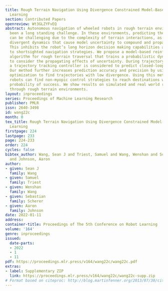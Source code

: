 ```yaml
---
title: Rough Terrain Navigation Using Divergence Constrained Model-Based Reinforcement
  Learning
section: Contributed Papers
openreview: Wt3GLZYFvEQ
abstract: Autonomous navigation of wheeled robots in rough terrain environments has
  been a long standing challenge. In these environments, predicting the robot’s trajectory
  can be challenging due to the complexity of terrain interactions, as well as the
  divergent dynamics that cause model uncertainty to compound and propagate poorly.
  This inhibits the robot’s long horizon decision making capabilities and often lead
  to shortsighted navigation strategies. We propose a model-based reinforcement learning
  algorithm for rough terrain traversal that trains a probabilistic dynamics model
  to consider the propagating effects of uncertainty. During trajectory predictions,
  a trajectory tracking controller is considered to predict closed-loop trajectories.
  Our method further increases prediction accuracy and precision by using constrained
  optimization to find trajectories with low divergence. Using this method, wheeled
  robots can find non-myopic control strategies to reach destinations with higher
  probability of success. We show results on simulated and real world robots navigating
  through rough terrain environments.
layout: inproceedings
series: Proceedings of Machine Learning Research
publisher: PMLR
issn: 2640-3498
id: wang22c
month: 0
tex_title: Rough Terrain Navigation Using Divergence Constrained Model-Based Reinforcement
  Learning
firstpage: 224
lastpage: 233
page: 224-233
order: 224
cycles: false
bibtex_author: Wang, Sean J and Triest, Samuel and Wang, Wenshan and Scherer, Sebastian
  and Johnson, Aaron
author:
- given: Sean J
  family: Wang
- given: Samuel
  family: Triest
- given: Wenshan
  family: Wang
- given: Sebastian
  family: Scherer
- given: Aaron
  family: Johnson
date: 2022-01-11
address:
container-title: Proceedings of The 5th Conference on Robot Learning
volume: '164'
genre: inproceedings
issued:
  date-parts:
  - 2022
  - 1
  - 11
pdf: https://proceedings.mlr.press/v164/wang22c/wang22c.pdf
extras:
- label: Supplementary ZIP
  link: https://proceedings.mlr.press/v164/wang22c/wang22c-supp.zip
# Format based on citeproc: http://blog.martinfenner.org/2013/07/30/citeproc-yaml-for-bibliographies/
---
```

